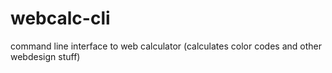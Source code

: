 # webcalc-cli
command line interface to web calculator (calculates color codes and other webdesign stuff)
